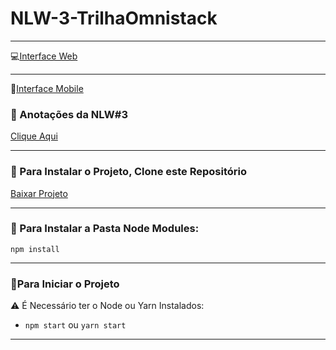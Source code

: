 # NLW-3-TrilhaOmnistack
***
:computer:[Interface Web](https://github.com/miguelhp373/NLW-3-TrilhaOmnistack/blob/main/Web.md)
***
:iphone:[Interface Mobile](https://github.com/miguelhp373/NLW-3-TrilhaOmnistack/blob/main/Mobile.md)
### :bookmark_tabs: Anotações da NLW#3
[Clique Aqui](https://github.com/miguelhp373/NLW-3-TrilhaOmnistack/blob/main/Comandos.md)
***
### :beginner: Para Instalar o Projeto, Clone este Repositório 
[Baixar Projeto](https://github.com/miguelhp373/NLW-3-TrilhaOmnistack/archive/main.zip)
***
### :triangular_flag_on_post: Para Instalar a Pasta Node Modules:
`npm install`
***
### :checkered_flag:Para Iniciar o Projeto
:warning: É Necessário ter o Node ou Yarn Instalados:
- `npm start` ou `yarn start`
***


